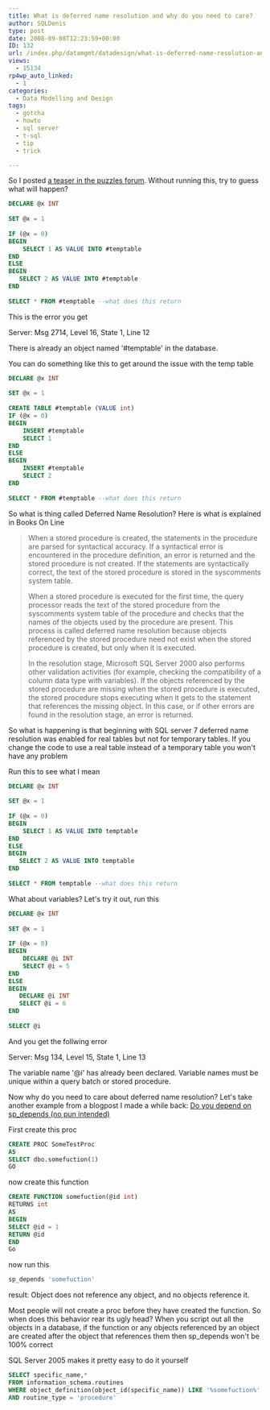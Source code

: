 ```yaml
---
title: What is deferred name resolution and why do you need to care?
author: SQLDenis
type: post
date: 2008-09-08T12:23:59+00:00
ID: 132
url: /index.php/datamgmt/datadesign/what-is-deferred-name-resolution-and-why/
views:
  - 15134
rp4wp_auto_linked:
  - 1
categories:
  - Data Modelling and Design
tags:
  - gotcha
  - howto
  - sql server
  - t-sql
  - tip
  - trick

---
```

So I posted [a teaser in the puzzles forum][1]. Without running this, try to guess what will happen?

```sql
DECLARE @x INT
 
SET @x = 1
 
IF (@x = 0)
BEGIN
    SELECT 1 AS VALUE INTO #temptable
END
ELSE
BEGIN
   SELECT 2 AS VALUE INTO #temptable
END
 
SELECT * FROM #temptable --what does this return
```

This is the error you get
  
Server: Msg 2714, Level 16, State 1, Line 12
  
There is already an object named '#temptable' in the database.

You can do something like this to get around the issue with the temp table

```sql
DECLARE @x INT
 
SET @x = 1
 
CREATE TABLE #temptable (VALUE int)
IF (@x = 0)
BEGIN
    INSERT #temptable
    SELECT 1 
END
ELSE
BEGIN
    INSERT #temptable
    SELECT 2
END
 
SELECT * FROM #temptable --what does this return
```

So what is thing called Deferred Name Resolution? Here is what is explained in Books On Line

> When a stored procedure is created, the statements in the procedure are parsed for syntactical accuracy. If a syntactical error is encountered in the procedure definition, an error is returned and the stored procedure is not created. If the statements are syntactically correct, the text of the stored procedure is stored in the syscomments system table.
> 
> When a stored procedure is executed for the first time, the query processor reads the text of the stored procedure from the syscomments system table of the procedure and checks that the names of the objects used by the procedure are present. This process is called deferred name resolution because objects referenced by the stored procedure need not exist when the stored procedure is created, but only when it is executed.
> 
> In the resolution stage, Microsoft SQL Server 2000 also performs other validation activities (for example, checking the compatibility of a column data type with variables). If the objects referenced by the stored procedure are missing when the stored procedure is executed, the stored procedure stops executing when it gets to the statement that references the missing object. In this case, or if other errors are found in the resolution stage, an error is returned.

So what is happening is that beginning with SQL server 7 deferred name resolution was enabled for real tables but not for temporary tables. If you change the code to use a real table instead of a temporary table you won't have any problem
  
Run this to see what I mean

```sql
DECLARE @x INT
 
SET @x = 1
 
IF (@x = 0)
BEGIN
    SELECT 1 AS VALUE INTO temptable
END
ELSE
BEGIN
   SELECT 2 AS VALUE INTO temptable
END
 
SELECT * FROM temptable --what does this return
```

What about variables? Let's try it out, run this

```sql
DECLARE @x INT
 
SET @x = 1
 
IF (@x = 0)
BEGIN
    DECLARE @i INT
    SELECT @i = 5
END
ELSE
BEGIN
   DECLARE @i INT
   SELECT @i = 6
END
 
SELECT @i
```

And you get the follwing error
  
Server: Msg 134, Level 15, State 1, Line 13
  
The variable name '@i' has already been declared. Variable names must be unique within a query batch or stored procedure.

Now why do you need to care about deferred name resolution? Let's take another example from a blogpost I made a while back: [Do you depend on sp_depends (no pun intended)][2] 

First create this proc

```sql
CREATE PROC SomeTestProc
AS
SELECT dbo.somefuction(1)
GO
```

now create this function

```sql
CREATE FUNCTION somefuction(@id int)
RETURNS int
AS
BEGIN
SELECT @id = 1
RETURN @id
END
Go
```

now run this

```sql
sp_depends 'somefuction'
```

result: Object does not reference any object, and no objects reference it.

Most people will not create a proc before they have created the function. So when does this behavior rear its ugly head? When you script out all the objects in a database, if the function or any objects referenced by an object are created after the object that references them then sp_depends won't be 100% correct

SQL Server 2005 makes it pretty easy to do it yourself

```sql
SELECT specific_name,* 
FROM information_schema.routines 
WHERE object_definition(object_id(specific_name)) LIKE '%somefuction%' 
AND routine_type = 'procedure'
```


 [1]: http://forum.ltd.local/viewtopic.php?f=102&t=2829
 [2]: http://sqlblog.com/blogs/denis_gobo/archive/2008/05/06/6653.aspx